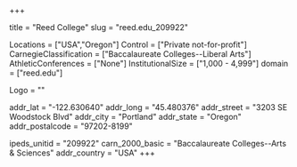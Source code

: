 
+++

title = "Reed College"
slug = "reed.edu_209922"

Locations = ["USA","Oregon"]
Control = ["Private not-for-profit"]
CarnegieClassification = ["Baccalaureate Colleges--Liberal Arts"]
AthleticConferences = ["None"]
InstitutionalSize = ["1,000 - 4,999"]
domain = ["reed.edu"]

Logo = ""

addr_lat = "-122.630640"
addr_long = "45.480376"
addr_street = "3203 SE Woodstock Blvd"
addr_city = "Portland"
addr_state = "Oregon"
addr_postalcode = "97202-8199"

ipeds_unitid = "209922"
carn_2000_basic = "Baccalaureate Colleges--Arts & Sciences"
addr_country = "USA"
+++
    
